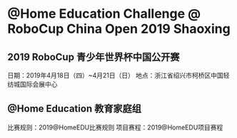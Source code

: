 # @Home Education Challenge @ RoboCup China Open 2019 Shaoxing

## 2019 RoboCup 青少年世界杯中国公开赛
日期：2019年4月18日（四）~4月21日（日） 
地点：浙江省绍兴市柯桥区中国轻纺城国际会展中心

## @Home Education 教育家庭组
比赛规则：2019@HomeEDU比赛规则 
项目赛程：2019@HomeEDU项目赛程

